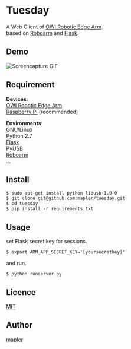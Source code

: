 # Tuesday         

A Web Client of [OWI Robotic Edge Arm](http://www.owirobot.com/robotic-arm-edge-1/).  
based on [Roboarm](https://github.com/nvbn/roboarm) and [Flask](http://flask.pocoo.org/).

## Demo

![Screencapture GIF](https://dl.dropboxusercontent.com/u/5712604/screenshots/Screencast-tuesday.gif)

## Requirement
**Devices**:  
[OWI Robotic Edge Arm](http://www.owirobot.com/robotic-arm-edge-1/)   
[Raspberry Pi](https://www.raspberrypi.org/) (recommended)

**Environments**:  
GNU/Linux  
Python 2.7  
[Flask](http://flask.pocoo.org/)  
[PyUSB](https://github.com/walac/pyusb#installing-pyusb-on-gnulinux-systems)  
[Roboarm](https://github.com/nvbn/roboarm)   
...

## Install
```
$ sudo apt-get install python libusb-1.0-0
$ git clone git@github.com:mapler/tuesday.git
$ cd tuesday
$ pip install -r requirements.txt
```

## Usage
set Flask secret key for sessions.  

```
$ export ARM_APP_SECRET_KEY='[yoursecretkey]'
```
and run.

```
$ python runserver.py
```

## Licence

[MIT](https://github.com/mapler/tuesday/blob/master/LICENSE)

## Author

[mapler](https://github.com/mapler)
